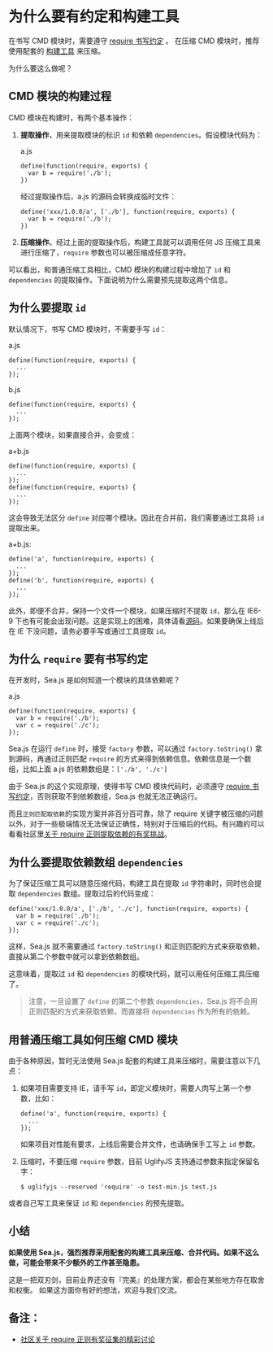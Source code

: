 # 为什么要有约定和构建工具

在书写 CMD 模块时，需要遵守 [require 书写约定](https://github.com/seajs/seajs/issues/259) 。
在压缩 CMD 模块时，推荐使用配套的 [构建工具](https://github.com/seajs/seajs/issues/538) 来压缩。

为什么要这么做呢？

## CMD 模块的构建过程

CMD 模块在构建时，有两个基本操作：

1.  **提取操作**，用来提取模块的标识 `id` 和依赖 `dependencies`。假设模块代码为：

    a.js

    ```
    define(function(require, exports) {
      var b = require('./b');
    })
    ```

    经过提取操作后，a.js 的源码会转换成临时文件：

    ```
    define('xxx/1.0.0/a', ['./b'], function(require, exports) {
      var b = require('./b');
    })
    ```

2.  **压缩操作**。经过上面的提取操作后，构建工具就可以调用任何 JS 压缩工具来进行压缩了，`require` 参数也可以被压缩成任意字符。

可以看出，和普通压缩工具相比，CMD 模块的构建过程中增加了 `id` 和 `dependencies` 的提取操作。下面说明为什么需要预先提取这两个信息。

## 为什么要提取 `id`

默认情况下，书写 CMD 模块时，不需要手写 `id`：

a.js

```
define(function(require, exports) {
  ...
});
```

b.js

```
define(function(require, exports) {
  ...
});
```

上面两个模块，如果直接合并，会变成：

a+b.js

```
define(function(require, exports) {
  ...
});
define(function(require, exports) {
  ...
});
```

这会导致无法区分 `define` 对应哪个模块。因此在合并前，我们需要通过工具将 `id` 提取出来。

a+b.js:

```
define('a', function(require, exports) {
  ...
});
define('b', function(require, exports) {
  ...
});
```

此外，即便不合并，保持一个文件一个模块，如果压缩时不提取 `id`，那么在 IE6-9 下也有可能会出现问题。这是实现上的困难，具体请看[源码](https://github.com/seajs/seajs/blob/2.2.1/dist/sea-debug.js#L415)。如果要确保上线后在 IE 下没问题，请务必要手写或通过工具提取 `id`。

## 为什么 `require` 要有书写约定

在开发时，Sea.js 是如何知道一个模块的具体依赖呢？

a.js

```
define(function(require, exports) {
  var b = require('./b');
  var c = require('./c');
});
```

Sea.js 在运行 `define` 时，接受 `factory` 参数，可以通过 `factory.toString()` 拿到源码，再通过正则匹配 `require` 的方式来得到依赖信息。依赖信息是一个数组，比如上面 a.js 的依赖数组是：`['./b', './c']`

由于 Sea.js 的这个实现原理，使得书写 CMD 模块代码时，必须遵守 [require 书写约定](https://github.com/seajs/seajs/issues/259)，否则获取不到依赖数组，Sea.js 也就无法正确运行。

而且`正则匹配取依赖`的实现方案并非百分百可靠，除了 require 关键字被压缩的问题以外，对于一些极端情况无法保证正确性，特别对于压缩后的代码。有兴趣的可以看看社区里[关于 require 正则提取依赖的有奖挑战](https://github.com/seajs/seajs/issues/478)。

## 为什么要提取依赖数组 `dependencies`

为了保证压缩工具可以随意压缩代码，构建工具在提取 `id` 字符串时，同时也会提取 `dependencies` 数组。提取过后的代码变成：

```
define('xxx/1.0.0/a', ['./b', './c'], function(require, exports) {
  var b = require('./b');
  var c = require('./c');
});
```

这样，Sea.js 就不需要通过 `factory.toString()` 和正则匹配的方式来获取依赖，直接从第二个参数中就可以拿到依赖数组。

这意味着，提取过 `id` 和 `dependencies` 的模块代码，就可以用任何压缩工具压缩了。

> 注意，一旦设置了 `define` 的第二个参数 `dependencies`，Sea.js 将不会用正则匹配的方式来获取依赖，而直接将 `dependencies` 作为所有的依赖。

## 用普通压缩工具如何压缩 CMD 模块

由于各种原因，暂时无法使用 Sea.js 配套的构建工具来压缩时，需要注意以下几点：

1.  如果项目需要支持 IE，请手写 `id`，即定义模块时，需要人肉写上第一个参数，比如：

    ```
    define('a', function(require, exports) {
      ...
    });
    ```

    如果项目对性能有要求，上线后需要合并文件，也请确保手工写上 `id` 参数。

2.  压缩时，不要压缩 `require` 参数，目前 UglifyJS 支持通过参数来指定保留名字：

    ```
    $ uglifyjs --reserved 'require' -o test-min.js test.js 
    ```

或者自己写工具来保证 `id` 和 `dependencies` 的预先提取。

## 小结

**如果使用 Sea.js，强烈推荐采用配套的构建工具来压缩、合并代码。如果不这么做，可能会带来不少额外的工作甚至隐患。**

这是一把双刃剑，目前业界还没有『完美』的处理方案，都会在某些地方存在取舍和权衡。
如果这方面你有好的想法，欢迎与我们交流。

## 备注：

*   [社区关于 require 正则有奖征集的精彩讨论](https://github.com/seajs/seajs/issues/478)